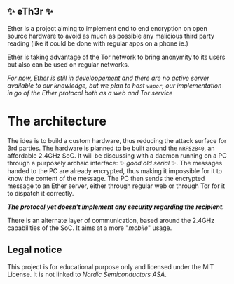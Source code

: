 ✨ eTh3r ✨
---

Ether is a project aiming to implement end to end encryption on open source hardware to avoid as much as possible any malicious third party reading (like it could be done with regular apps on a phone ie.)

Ether is taking advantage of the Tor network to bring anonymity to its users but also can be used on regular networks.

*For now, Ether is still in developpement and there are no active server available to our knowledge, but we plan to host `vapor`, our implementation in go of the Ether protocol both as a web and Tor service*

# The architecture

The idea is to build a custom hardware, thus reducing the attack surface for 3rd parties. The hardware is planned to be built around the `nRF52840`, an affordable 2.4GHz SoC.
It will be discussing with a daemon running on a PC through a purposely archaic interface: ✨ *good old serial* ✨. The messages handed to the PC are already encrypted, thus making it impossible for it to know the content of the message. The PC then sends the encrypted message to an Ether server, either through regular web or through Tor for it to dispatch it correctly.

***The protocol yet doesn't implement any security regarding the recipient.***

There is an alternate layer of communication, based around the 2.4GHz capabilities of the SoC. It aims at a more "*mobile*" usage.


## Legal notice

This project is for educational purpose only and licensed under the MIT License. It is not linked to *Nordic Semiconductors ASA*.
